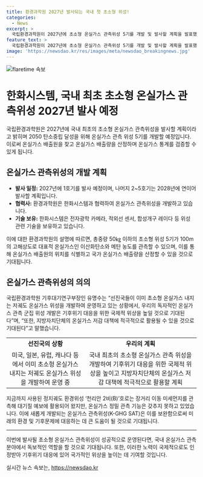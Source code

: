 ```yaml
---
title: 환경과학원 2027년 발사되는 국내 첫 초소형 위성!
categories:
  - News
excerpt: >
  국립환경과학원이 2027년에 초소형 온실가스 관측위성 5기를 개발 및 발사할 계획을 발표했다. 이 위성들은 100m 고해상도로 이산화탄소와 메탄 농도를 관측하며, 온실가스 배출원을 식별하여 국가 온실가스 배출량 산정과 통계 검증이 가능하다. 이는 국내 최초의 초소형 온실가스 관측위성으로, 환경부의 2050 탄소중립 달성 지원에 기여할 것으로 기대된다. 2050 탄소중립 달성을 위한 첫발 아이템인 이 위성은 국제적으로도 주목받을 것이라 예상된다.
feature_text: >
  국립환경과학원이 2027년에 초소형 온실가스 관측위성 5기를 개발 및 발사할 계획을 발표했다. 이 위성들은 100m 고해상도로 이산화탄소와 메탄 농도를 관측하며, 온실가스 배출원을 식별하여 국가 온실가스 배출량 산정과 통계 검증이 가능하다. 이는 국내 최초의 초소형 온실가스 관측위성으로, 환경부의 2050 탄소중립 달성 지원에 기여할 것으로 기대된다. 2050 탄소중립 달성을 위한 첫발 아이템인 이 위성은 국제적으로도 주목받을 것이라 예상된다.
image: 'https://newsdao.kr/res/images/meta/newsdao_breakingnews.jpg'
---
```


<p><img src="https://newsdao.kr/res/images/meta/newsdao_breakingnews.jpg" alt="flaretime 속보" /></p>

<h1>한화시스템, 국내 최초 초소형 온실가스 관측위성 2027년 발사 예정</h1>

<p data-ke-size="size16">국립환경과학원은 2027년에 국내 최초의 초소형 온실가스 관측위성을 발사할 계획이라고 밝히며 2050 탄소중립 달성을 위해 온실가스 관측 위성 5기를 개발할 예정입니다. 이로써 온실가스 배출원을 찾고 온실가스 배출량을 산정하며 온실가스 통계를 검증할 수 있게 됩니다.</p>

<h2 data-ke-size="size26">온실가스 관측위성의 개발 계획</h2>

<ul>
  <li><b>발사 일정:</b> 2027년에 1호기를 발사 예정이며, 나머지 2~5호기는 2028년에 연이어 발사할 계획입니다.</li>
  <li><b>협력사:</b> 환경과학원은 한화시스템과 협력하여 온실가스 관측위성을 개발하고 있습니다.</li>
  <li><b>기술 보유:</b> 한화시스템은 전자광학 카메라, 적외선 센서, 합성개구 레이다 등 위성 관련 기술을 보유하고 있습니다.</li>
</ul>

<p data-ke-size="size16">이에 대한 환경과학원의 설명에 따르면, 총중량 50㎏ 이하의 초소형 위성 5기가 100m의 고해상도로 대표적 온실가스인 이산화탄소와 메탄 농도를 관측할 수 있으며, 이를 통해 온실가스 배출원의 위치를 식별하고 국가 온실가스 배출량을 산정할 수 있을 것으로 기대됩니다.</p>

<h2 data-ke-size="size26">온실가스 관측위성의 의의</h2>

<p data-ke-size="size16">국립환경과학원 기후대기연구부장인 유명수는 “선진국들이 이미 초소형 온실가스 내지는 저궤도 온실가스 위성을 개발하여 운영하고 있는 상황에서, 우리의 독자적인 온실가스 관측 군집 위성 개발은 기후위기 대응을 위한 국제적 위상을 높일 것으로 기대된다”며, “또한, 지방자치단체의 온실가스 저감 대책에 적극적으로 활용될 수 있을 것으로 기대된다”고 말했습니다.</p>

<table>
  <tr>
    <td style="text-align: center; height: 17px;"><b>선진국의 상황</b></td>
    <td style="text-align: center; height: 17px;"><b>우리의 계획</b></td>
  </tr>
  <tr>
    <td style="text-align: center; height: 17px;">미국, 일본, 유럽, 캐나다 등에서 이미 초소형 온실가스 내지는 저궤도 온실가스 위성을 개발하여 운영 중</td>
    <td style="text-align: center; height: 17px;">국내 최초의 초소형 온실가스 관측 위성을 개발하여 기후위기 대응을 위한 국제적 위상을 높이고 지방자치단체의 온실가스 저감 대책에 적극적으로 활용할 계획</td>
  </tr>
</table>

<p data-ke-size="size16">지금까지 사용된 정지궤도 환경위성 ‘천리안 2비(B)’호로는 장거리 이동 미세먼지를 관측해 대기질 예보에 활용되어 왔지만, 온실가스 정밀 관측 기능은 갖추지 못하고 있었습니다. 이에 새롭게 개발되는 온실가스 관측위성(K-GHG SAT)은 이를 보완함으로써 미래의 환경 및 기후문제에 대응하는 데 큰 도움이 될 것으로 기대됩니다.</p>

<hr>

<p data-ke-size="size16">이번에 발사될 초소형 온실가스 관측위성이 성공적으로 운영된다면, 국내 온실가스 관측 분야에서 독보적인 역할을 할 것으로 기대됩니다. 또한, 이러한 노력이 국제적으로도 인정받아 기후위기 대응에 있어 국가적인 위상을 높이는 데 기여할 것입니다.</p>
실시간 뉴스 속보는, <a href="https://newsdao.kr" rel="dofollow">https://newsdao.kr</a>



